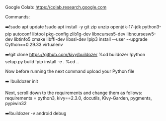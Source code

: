 Google Colab:
https://colab.research.google.com

Commands:

➡️!sudo apt update
!sudo apt install -y git zip unzip openjdk-17-jdk python3-pip autoconf libtool pkg-config zlib1g-dev libncurses5-dev libncursesw5-dev libtinfo5 cmake libffi-dev libssl-dev
!pip3 install --user --upgrade Cython==0.29.33 virtualenv


➡️!git clone https://github.com/kivy/buildozer
%cd buildozer
!python setup.py build
!pip install -e .
%cd ..

Now before running the next command upload your Python file

➡️ !buildozer init

Next, scroll down to the requirements and change them as follows:
requirements = python3, kivy==2.3.0, docutils, Kivy-Garden, pygments, pypiwin32

➡️!buildozer -v android debug